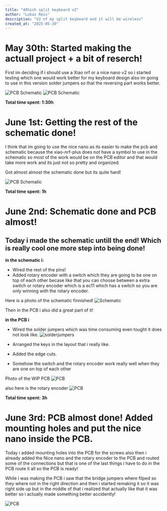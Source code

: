 ```yaml
---
title: "40%ish split keyboard v2"
author: "Lukas Reis"
description: "V2 of my split keyboard and it will be wireless"
created_at: "2025-05-30"
---
```


# May 30th: Started making the actuall project + a bit of reserch!

First im deciding if i should use a Xiao nrf or a nice nano v2 so i started testing which one would work better for my keyboard design also im going to use in this version solder jumpers so that the reversing part works better.

![PCB Schematic](https://hc-cdn.hel1.your-objectstorage.com/s/v3/095640c8be91cadb640723673e960285e6a39357_screenshot_20250530_161515.png)
![PCB Schematic](https://hc-cdn.hel1.your-objectstorage.com/s/v3/a858827925cc827f60649567fa250b228190e578_screenshot_20250530_161506.png)

**Total time spent: 1:30h**

# June 1st: Getting the rest of the schematic done!

I think that im going to use the nice nano as its easier to make the pcb and schematic because the xiao-nrf-plus does not have a symbol to use in the schematic so most of the work would be on the PCB editor and that would take more work and its just not so pretty and organized.

Got almost almost the schematic done but its quite hard!

![PCB Schematic](https://hc-cdn.hel1.your-objectstorage.com/s/v3/6876ec6468606facc6fd5928c0ef354766d43747_screenshot_20250601_132314.png)

**Total time spent: 1h**

# June 2nd: Schematic done and PCB almost!

## Today i made the schematic untill the end! Which is really cool one more step into being done!

**in the schematic i:**
  - Wired the rest of the pins!
  - Added rotary encoder with a switch which they are going to be one on top of each other becase like that you can choose between a extra switch or rotary encoder which is a ec11 which has a switch so you are only winning with the rotary encoder.

Here is a photo of the schematic finnished!
![Schematic](https://hc-cdn.hel1.your-objectstorage.com/s/v3/9fbb77426b4825ca356e344af6a9c1b08c81db1b_screenshot_20250602_181458.png)


Then in the PCB i also did a great part of it!

**in the PCB i**
  - Wired the solder jumpers which was time consuming even tought it does not look like.
  ![solderjumpers](https://hc-cdn.hel1.your-objectstorage.com/s/v3/589fcdb464c81dc1e592a9e40315c1d9eca2ba40_screenshot_20250602_181319.png)

  - Arranged the keys in the layout that i really like.
  - Added the edge cuts.
  - Somehow the switch and the rotary encoder work really well when they are one on top of each other

Photo of the WIP PCB
![PCB](https://hc-cdn.hel1.your-objectstorage.com/s/v3/74ccf48eb57b8f6e26eb956aebd7dca3b59b55a9_screenshot_20250602_183218.png)

also here is the rotary encoder
![PCB](https://hc-cdn.hel1.your-objectstorage.com/s/v3/80ddf41bc9bef5bb97d3526e36137420d803b19e_screenshot_20250602_181337.png)

**Total time spent: 3h**

# June 3rd: PCB almost done! Added mounting holes and put the nice nano inside the PCB.

Today i added mounting holes into the PCB for the screws also then i already added the Nice nano and the rotary encoder to the PCB and routed some of the connections but that is one of the last things i have to do in the PCB route it all so the PCB is ready!

While i was making the PCB i saw that the bridge jumpers where filped so they where not in the right direction and then i started remaking it so it was right side up but in the middle of that i realized that actually like that it was better so i actually made something better accidently!

![PCB](https://hc-cdn.hel1.your-objectstorage.com/s/v3/d79806022b9edf9e8859842ea95c26b55c54f02c_screenshot_20250603_105227.png)
